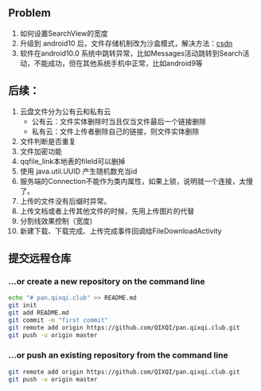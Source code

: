 ## Problem

1. 如何设置SearchView的宽度
2. 升级到 android10 后，文件存储机制改为沙盒模式，解决方法：[csdn](https://blog.csdn.net/Life_s/article/details/108284894)
3. 软件在android10.0 系统中跳转异常，比如Messages活动跳转到Search活动，不能成功，但在其他系统手机中正常，比如android9等





## 后续：

1. 云盘文件分为公有云和私有云
   * 公有云：文件实体删除时当且仅当文件最后一个链接删除
   * 私有云：文件上传者删除自己的链接，则文件实体删除
2. 文件判断是否重复
3. 文件加密功能
4.  qqfile_link本地表的fileId可以删掉
5.  使用 java.util.UUID 产生随机数充当id
6.  服务端的Connection不能作为类内属性，如果上锁，说明就一个连接，太慢了。
7. 上传的文件没有后缀时异常。
8. 上传文档或者上传其他文件的时候，先用上传图片的代替
9. 分割线效果控制（宽度)
10. 新建下载、下载完成、上传完成事件回调给FileDownloadActivity





## 提交远程仓库

### …or create a new repository on the command line

```bash
echo "# pan.qixqi.club" >> README.md
git init
git add README.md
git commit -m "first commit"
git remote add origin https://github.com/QIXQI/pan.qixqi.club.git
git push -u origin master
```



### …or push an existing repository from the command line

```bash
git remote add origin https://github.com/QIXQI/pan.qixqi.club.git
git push -u origin master
```

